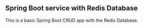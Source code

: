 ## Spring Boot service with Redis Database

This is a basic Spring Boot CRUD app with the Redis Database.